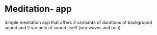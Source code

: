 # Meditation- app
 
Simple meditation app that offers 3 varioants of durations of background sound and 2 variants of sound itself (sea waves and rain)
